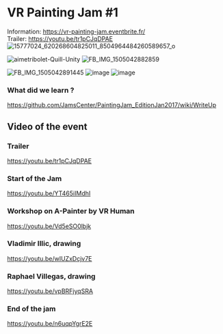 # VR Painting Jam #1
Information: https://vr-painting-jam.eventbrite.fr/  
Trailer: https://youtu.be/tr1pCJqDPAE  
![15777024_620268604825011_8504964484260589657_o](https://github.com/user-attachments/assets/7ac91a2f-d4d2-4734-8b5f-cbea38365880)

![aimetribolet-Quill-Unity](https://github.com/user-attachments/assets/628e3e58-0063-4925-8b7a-5deee68f3077)
![FB_IMG_1505042882859](https://github.com/user-attachments/assets/91b5e6d4-751b-4cfa-9d2b-52665213f06c)


![FB_IMG_1505042891445](https://github.com/user-attachments/assets/41cb4767-4d2b-46d8-b93f-c140b778fdee)
![image](https://github.com/user-attachments/assets/d13d8cb8-0448-4051-b104-e768abcbd470)
![image](https://github.com/user-attachments/assets/3b55202f-be4e-4c61-b227-b1a941f01b77)


### What did we learn ?
https://github.com/JamsCenter/PaintingJam_EditionJan2017/wiki/WriteUp

## Video of the event
### Trailer
https://youtu.be/tr1pCJqDPAE  
### Start of the Jam
https://youtu.be/YT465iIMdhI
### Workshop on A-Painter by VR Human
https://youtu.be/Vd5eSO0lbjk
### Vladimir Illic, drawing
https://youtu.be/wIUZxDcjv7E
### Raphael Villegas, drawing
https://youtu.be/vpBRFjyqSRA
### End of the jam
https://youtu.be/n6uqpYgrE2E


